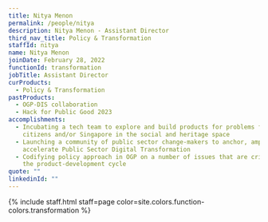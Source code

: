```yaml
---
title: Nitya Menon
permalink: /people/nitya
description: Nitya Menon - Assistant Director
third_nav_title: Policy & Transformation
staffId: nitya
name: Nitya Menon
joinDate: February 28, 2022
functionId: transformation
jobTitle: Assistant Director
curProducts:
  - Policy & Transformation
pastProducts:
  - OGP-DIS collaboration
  - Hack for Public Good 2023
accomplishments:
  - Incubating a tech team to explore and build products for problems facing
    citizens and/or Singapore in the social and heritage space
  - Launching a community of public sector change-makers to anchor, amplify and
    accelerate Public Sector Digital Transformation
  - Codifying policy approach in OGP on a number of issues that are critical for
    the product-development cycle
quote: ""
linkedinId: ""
---
```


{% include staff.html staff=page color=site.colors.function-colors.transformation %}
